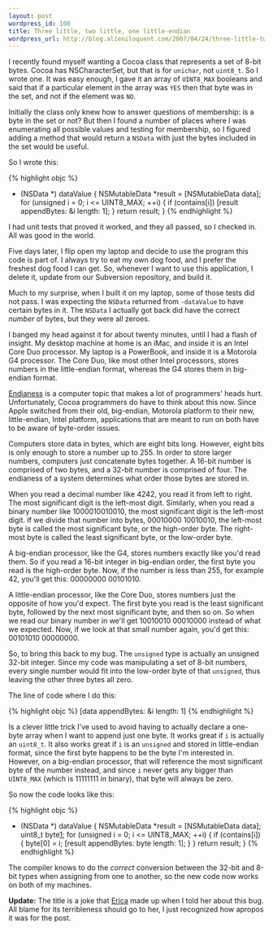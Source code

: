 ```yaml
---
layout: post
wordpress_id: 100
title: Three little, two little, one little-endian
wordpress_url: http://blog.alieniloquent.com/2007/04/24/three-little-two-little-one-little-endian/
---
```

I recently found myself wanting a Cocoa class that represents a set of 8-bit
bytes. Cocoa has NSCharacterSet, but that is for `unichar`, not `uint8_t`. So
I wrote one. It was easy enough, I gave it an array of `UINT8_MAX` booleans
and said that if a particular element in the array was `YES` then that byte
was in the set, and not if the element was `NO`.

Initially the class only knew how to answer questions of membership: is a byte
in the set or not? But then I found a number of places where I was enumerating
all possible values and testing for membership, so I figured adding a method
that would return a `NSData` with just the bytes included in the set would be
useful.

So I wrote this:

{% highlight objc %}

- (NSData *) dataValue
{
  NSMutableData *result = [NSMutableData data];
  for (unsigned i = 0; i <= UINT8_MAX; ++i)
    {
      if (contains[i])
        [result appendBytes: &i length: 1];
    }
  return result;
}
{% endhighlight %}

I had unit tests that proved it worked, and they all passed, so I checked in.
All was good in the world.

Five days later, I flip open my laptop and decide to use the program this code
is part of. I always try to eat my own dog food, and I prefer the freshest dog
food I can get. So, whenever I want to use this application, I delete it,
update from our Subversion repository, and build it.

Much to my surprise, when I built it on my laptop, some of those tests did not
pass. I was expecting the `NSData` returned from `-dataValue` to have certain
bytes in it. The `NSData` I actually got back did have the correct _number_ of
bytes, but they were all zeroes.

I banged my head against it for about twenty minutes, until I had a flash of
insight. My desktop machine at home is an iMac, and inside it is an Intel Core
Duo processor. My laptop is a PowerBook, and inside it is a Motorola G4
processor. The Core Duo, like most other Intel processors, stores numbers in
the little-endian format, whereas the G4 stores them in big-endian format.

[Endianess][1] is a computer topic that makes a lot of programmers' heads
hurt. Unfortunately, Cocoa programmers do have to think about this now. Since
Apple switched from their old, big-endian, Motorola platform to their new,
little-endian, Intel platform, applications that are meant to run on both have
to be aware of byte-order issues.

Computers store data in bytes, which are eight bits long. However, eight bits
is only enough to store a number up to 255. In order to store larger numbers,
computers just concatenate bytes together. A 16-bit number is comprised of two
bytes, and a 32-bit number is comprised of four. The endianess of a system
determines what order those bytes are stored in.

When you read a decimal number like 4242, you read it from left to right. The
most significant digit is the left-most digit. Similarly, when you read a
binary number like 1000010010010, the most significant digit is the left-most
digit. If we divide that number into bytes, 00010000 10010010, the left-most
byte is called the most significant byte, or the high-order byte. The right-
most byte is called the least significant byte, or the low-order byte.

A big-endian processor, like the G4, stores numbers exactly like you'd read
them. So if you read a 16-bit integer in big-endian order, the first byte you
read is the high-order byte. Now, if the number is less than 255, for example
42, you'll get this: 00000000 00101010.

A little-endian processor, like the Core Duo, stores numbers just the opposite
of how you'd expect. The first byte you read is the least significant byte,
followed by the next most significant byte, and then so on. So when we read
our binary number in we'll get 10010010 00010000 instead of what we expected.
Now, if we look at that small number again, you'd get this: 00101010 00000000.

So, to bring this back to my bug. The `unsigned` type is actually an unsigned
32-bit integer. Since my code was manipulating a set of 8-bit numbers, every
single number would fit into the low-order byte of that `unsigned`, thus
leaving the other three bytes all zero.

The line of code where I do this:

{% highlight objc %}
[data appendBytes: &i length: 1]
{% endhighlight %}

Is a clever little trick I've used to avoid having to actually declare a one-
byte array when I want to append just one byte. It works great if `i` is
actually an `uint8_t`. It also works great if `i` is an `unsigned` and stored
in little-endian format, since the first byte happens to be the byte I'm
interested in. However, on a big-endian processor, that will reference the
most significant byte of the number instead, and since `i` never gets any
bigger than `UINT8_MAX` (which is 11111111 in binary), that byte will always
be zero.

So now the code looks like this:

{% highlight objc %}
- (NSData *) dataValue
{
  NSMutableData *result = [NSMutableData data];
  uint8_t byte[1];
  for (unsigned i = 0; i <= UINT8_MAX; ++i)
    {
      if (contains[i])
        {
          byte[0] = i;
          [result appendBytes: byte length: 1];
        }
    }
  return result;
}
{% endhighlight %}

The compiler knows to do the _correct_ conversion between the 32-bit and 8-bit
types when assigning from one to another, so the new code now works on both of
my machines.

**Update:** The title is a joke that [Erica][2] made up when I told her about
this bug. All blame for its terribleness should go to her, I just recognized
how apropos it was for the post.

   [1]: http://en.wikipedia.org/wiki/Endianness

   [2]: http://www.sperari.com


